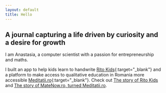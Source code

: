 ```yaml
---
layout: default
title: Hello
---
```



## A journal capturing a life driven by curiosity and a desire for growth

I am Anastasia, a computer scientist with a passion for entrepreneurship and maths. 

I built an app to help kids learn to handwrite [Rito Kids](https://www.ritokids.com){:target="_blank"} 
and a platform to make access to qualitative education in Romania more accessible [Meditatii.ro](https://meditatii.ro/despre-noi){:target="_blank"}. 
Check out [The story of Rito Kids](/blog/rito-kids) and [The story of MateNow.ro, turned Meditatii.ro](MateNow.ro).
